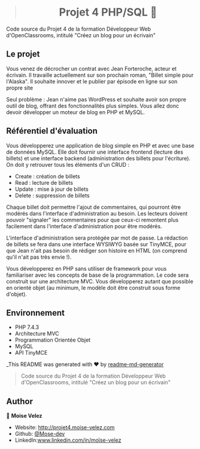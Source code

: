 ><h1 align="center">Projet 4 PHP/SQL 👋</h1>

<p>Code source du Projet 4 de la formation Développeur Web d'OpenClassrooms, intitulé "Créez un blog pour un écrivain"</p>

<h2>Le projet</h2>

<p>
Vous venez de décrocher un contrat avec Jean Forteroche, acteur et écrivain. Il travaille actuellement sur son prochain roman, "Billet simple pour l'Alaska". Il souhaite innover et le publier par épisode en ligne sur son propre site</p>

<p>Seul problème : Jean n'aime pas WordPress et souhaite avoir son propre outil de blog, offrant des fonctionnalités plus simples. Vous allez donc devoir développer un moteur de blog en PHP et MySQL.</p>

<h2>Référentiel d'évaluation</h2>

<p>
Vous développerez une application de blog simple en PHP et avec une base de données MySQL. Elle doit fournir une interface frontend (lecture des billets) et une interface backend (administration des billets pour l'écriture). On doit y retrouver tous les éléments d'un CRUD :</p>

<ul>
    <li>Create : création de billets</li>
    <li> Read : lecture de billets</li>
    <li>Update : mise à jour de billets</li>
    <li>Delete : suppression de billets</li>
</ul>
<p>Chaque billet doit permettre l'ajout de commentaires, qui pourront être modérés dans l'interface d'administration au besoin. Les lecteurs doivent pouvoir "signaler" les commentaires pour que ceux-ci remontent plus facilement dans l'interface d'administration pour être modérés.</p>
<p>L'interface d'administration sera protégée par mot de passe. La rédaction de billets se fera dans une interface WYSIWYG basée sur TinyMCE, pour que Jean n'ait pas besoin de rédiger son histoire en HTML (on comprend qu'il n'ait pas très envie !).</p>
<p>Vous développerez en PHP sans utiliser de framework pour vous familiariser avec les concepts de base de la programmation. Le code sera construit sur une architecture MVC. Vous développerez autant que possible en orienté objet (au minimum, le modèle doit être construit sous forme d'objet).</p>

<h2>Environnement</h2>

<ul>
    <li>PHP 7.4.3</li>
    <li>Architecture MVC</li>
    <li> Programmation Orientée Objet</li>
    <li>MySQL</li>
    <li>API TinyMCE</li>
</ul>

_This README was generated with ❤️ by [readme-md-generator](https://github.com/kefranabg/readme-md-generator)

> Code source du Projet 4 de la formation Développeur Web d'OpenClassrooms, intitulé &#34;Créez un blog pour un écrivain&#34;

## Author

👤 **Moise Velez**

* Website: http://projet4.moise-velez.com
* Github: [@Mose-dev](https://github.com/Mose-dev)
* LinkedIn:www.linkedin.com/in/moïse-velez 






